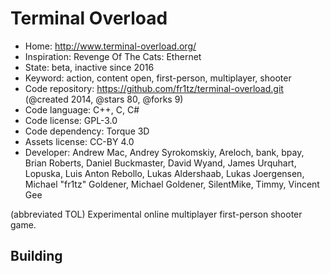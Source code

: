 # Terminal Overload

- Home: http://www.terminal-overload.org/
- Inspiration: Revenge Of The Cats: Ethernet
- State: beta, inactive since 2016
- Keyword: action, content open, first-person, multiplayer, shooter
- Code repository: https://github.com/fr1tz/terminal-overload.git (@created 2014, @stars 80, @forks 9)
- Code language: C++, C, C#
- Code license: GPL-3.0
- Code dependency: Torque 3D
- Assets license: CC-BY 4.0
- Developer: Andrew Mac, Andrey Syrokomskiy, Areloch, bank, bpay, Brian Roberts, Daniel Buckmaster, David Wyand, James Urquhart, Lopuska, Luis Anton Rebollo, Lukas Aldershaab, Lukas Joergensen, Michael "fr1tz" Goldener, Michael Goldener, SilentMike, Timmy, Vincent Gee

(abbreviated TOL) Experimental online multiplayer first-person shooter game.

## Building
